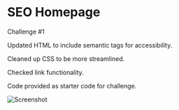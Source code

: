 # SEO Homepage
Challenge #1

Updated HTML to include semantic tags for accessibility.

Cleaned up CSS to be more streamlined.

Checked link functionality.

Code provided as starter code for challenge.

![Screenshot](<SEO Homepage.png>)
